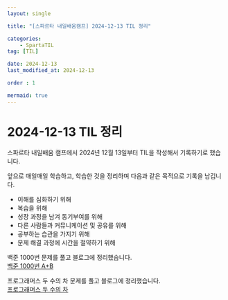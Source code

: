 ```yaml
---
layout: single

title: "[스파르타 내일배움캠프] 2024-12-13 TIL 정리"

categories:
    - SpartaTIL
tag: [TIL]

date: 2024-12-13
last_modified_at: 2024-12-13

order : 1

mermaid: true
---
```


# 2024-12-13 TIL 정리

스파르타 내일배움 캠프에서 2024년 12월 13일부터 TIL을 작성해서 기록하기로 했습니다.

앞으로 매일매일 학습하고, 학습한 것을 정리하며 다음과 같은 목적으로 기록을 남깁니다.

+ 이해를 심화하기 위해
+ 복습을 위해
+ 성장 과정을 남겨 동기부여를 위해
+ 다른 사람들과 커뮤니케이션 및 공유를 위해
+ 공부하는 습관을 가지기 위해
+ 문제 해결 과정에 시간을 절약하기 위해

백준 1000번 문제를 풀고 블로그에 정리했습니다.  
[백준 1000번 A+B](https://seonbab.github.io/baekjoon/%EB%B0%B1%EC%A4%80-1000/)

프로그래머스 두 수의 차 문제를 풀고 블로그에 정리했습니다.  
[프로그래머스 두 수의 차](https://seonbab.github.io/programmers/%ED%94%84%EB%A1%9C%EA%B7%B8%EB%9E%98%EB%A8%B8%EC%8A%A4-%EB%91%90%EC%88%98%EC%9D%98%EC%B0%A8/)